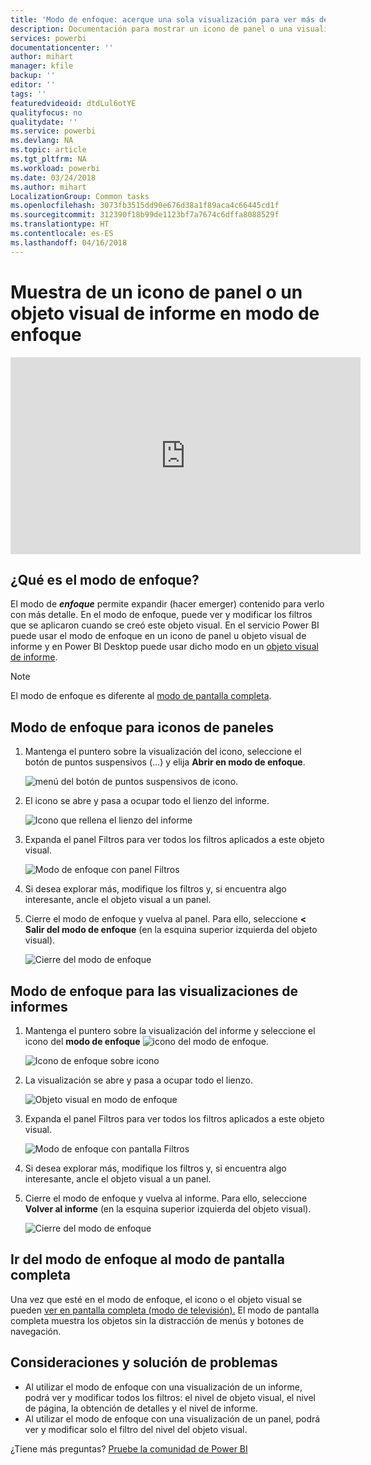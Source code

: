 ```yaml
---
title: 'Modo de enfoque: acerque una sola visualización para ver más detalles.'
description: Documentación para mostrar un icono de panel o una visualización de informe de Power BI en modo de enfoque, también conocido como elemento emergente.
services: powerbi
documentationcenter: ''
author: mihart
manager: kfile
backup: ''
editor: ''
tags: ''
featuredvideoid: dtdLul6otYE
qualityfocus: no
qualitydate: ''
ms.service: powerbi
ms.devlang: NA
ms.topic: article
ms.tgt_pltfrm: NA
ms.workload: powerbi
ms.date: 03/24/2018
ms.author: mihart
LocalizationGroup: Common tasks
ms.openlocfilehash: 3073fb3515dd90e676d38a1f89aca4c66445cd1f
ms.sourcegitcommit: 312390f18b99de1123bf7a7674c6dffa8088529f
ms.translationtype: HT
ms.contentlocale: es-ES
ms.lasthandoff: 04/16/2018
---
```

# <a name="display-a-dashboard-tile-or-report-visual-in-focus-mode"></a>Muestra de un icono de panel o un objeto visual de informe en modo de enfoque

<iframe width="560" height="315" src="https://www.youtube.com/embed/dtdLul6otYE" frameborder="0" allowfullscreen></iframe>


## <a name="what-is-focus-mode"></a>¿Qué es el modo de enfoque?

El modo de ***enfoque*** permite expandir (hacer emerger) contenido para verlo con más detalle.  En el modo de enfoque, puede ver y modificar los filtros que se aplicaron cuando se creó este objeto visual.  En el servicio Power BI puede usar el modo de enfoque en un icono de panel u objeto visual de informe y en Power BI Desktop puede usar dicho modo en un [objeto visual de informe](desktop-report-view.md).

> [!NOTE]
> El modo de enfoque es diferente al [modo de pantalla completa](service-fullscreen-mode.md).
> 


## <a name="focus-mode-for-dashboard-tiles"></a>Modo de enfoque para iconos de paneles

1. Mantenga el puntero sobre la visualización del icono, seleccione el botón de puntos suspensivos (...) y elija **Abrir en modo de enfoque**. 

    ![menú del botón de puntos suspensivos de icono](media/service-focus-mode/power-bi-dashboard-focus-mode.png).

2. El icono se abre y pasa a ocupar todo el lienzo del informe. 

   ![Icono que rellena el lienzo del informe](media/service-focus-mode/power-bi-tile-focus.png)

3. Expanda el panel Filtros para ver todos los filtros aplicados a este objeto visual.
   
   ![Modo de enfoque con panel Filtros](media/service-focus-mode/power-bi-focus-filters.png)

4. Si desea explorar más, modifique los filtros y, si encuentra algo interesante, ancle el objeto visual a un panel.

5. Cierre el modo de enfoque y vuelva al panel. Para ello, seleccione **< Salir del modo de enfoque** (en la esquina superior izquierda del objeto visual).
   
    ![Cierre del modo de enfoque](media/service-focus-mode/power-bi-tile-exit-focus.png)    


## <a name="focus-mode-for-report-visualizations"></a>Modo de enfoque para las visualizaciones de informes

1. Mantenga el puntero sobre la visualización del informe y seleccione el icono del **modo de enfoque** ![icono del modo de enfoque](media/service-focus-mode/pbi_popout.jpg).  
   
   ![Icono de enfoque sobre icono](media/service-focus-mode/power-bi-hover-focus.png)
2. La visualización se abre y pasa a ocupar todo el lienzo. 

   ![Objeto visual en modo de enfoque](media/service-focus-mode/power-bi-display-focus-newer2.png)
3. Expanda el panel Filtros para ver todos los filtros aplicados a este objeto visual.
   
   ![Modo de enfoque con pantalla Filtros](media/service-focus-mode/power-bi-display-focus-filters.png)
4. Si desea explorar más, modifique los filtros y, si encuentra algo interesante, ancle el objeto visual a un panel.   
5. Cierre el modo de enfoque y vuelva al informe. Para ello, seleccione **Volver al informe** (en la esquina superior izquierda del objeto visual). 
   
    ![Cierre del modo de enfoque](media/service-focus-mode/power-bi-exit-focus-report.png)  

## <a name="go-from-focus-mode-to-full-screen-mode"></a>Ir del modo de enfoque al modo de pantalla completa
Una vez que esté en el modo de enfoque, el icono o el objeto visual se pueden [ver en pantalla completa (modo de televisión).](service-fullscreen-mode.md) El modo de pantalla completa muestra los objetos sin la distracción de menús y botones de navegación.

## <a name="considerations-and-troubleshooting"></a>Consideraciones y solución de problemas
* Al utilizar el modo de enfoque con una visualización de un informe, podrá ver y modificar todos los filtros: el nivel de objeto visual, el nivel de página, la obtención de detalles y el nivel de informe.    
* Al utilizar el modo de enfoque con una visualización de un panel, podrá ver y modificar solo el filtro del nivel del objeto visual.

¿Tiene más preguntas? [Pruebe la comunidad de Power BI](http://community.powerbi.com/)

